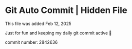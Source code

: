 # Git Auto Commit | Hidden File

This file was added Feb 12, 2025

Just for fun and keeping my daily git commit active 🤪

commit number: 2842636
